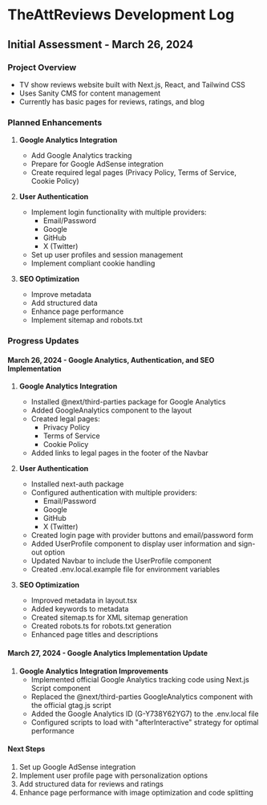 # TheAttReviews Development Log

## Initial Assessment - March 26, 2024

### Project Overview
- TV show reviews website built with Next.js, React, and Tailwind CSS
- Uses Sanity CMS for content management
- Currently has basic pages for reviews, ratings, and blog

### Planned Enhancements
1. **Google Analytics Integration**
   - Add Google Analytics tracking
   - Prepare for Google AdSense integration
   - Create required legal pages (Privacy Policy, Terms of Service, Cookie Policy)

2. **User Authentication**
   - Implement login functionality with multiple providers:
     - Email/Password
     - Google
     - GitHub
     - X (Twitter)
   - Set up user profiles and session management
   - Implement compliant cookie handling

3. **SEO Optimization**
   - Improve metadata
   - Add structured data
   - Enhance page performance
   - Implement sitemap and robots.txt

### Progress Updates

#### March 26, 2024 - Google Analytics, Authentication, and SEO Implementation

1. **Google Analytics Integration**
   - Installed @next/third-parties package for Google Analytics
   - Added GoogleAnalytics component to the layout
   - Created legal pages:
     - Privacy Policy
     - Terms of Service
     - Cookie Policy
   - Added links to legal pages in the footer of the Navbar

2. **User Authentication**
   - Installed next-auth package
   - Configured authentication with multiple providers:
     - Email/Password
     - Google
     - GitHub
     - X (Twitter)
   - Created login page with provider buttons and email/password form
   - Added UserProfile component to display user information and sign-out option
   - Updated Navbar to include the UserProfile component
   - Created .env.local.example file for environment variables

3. **SEO Optimization**
   - Improved metadata in layout.tsx
   - Added keywords to metadata
   - Created sitemap.ts for XML sitemap generation
   - Created robots.ts for robots.txt generation
   - Enhanced page titles and descriptions

#### March 27, 2024 - Google Analytics Implementation Update

1. **Google Analytics Integration Improvements**
   - Implemented official Google Analytics tracking code using Next.js Script component
   - Replaced the @next/third-parties GoogleAnalytics component with the official gtag.js script
   - Added the Google Analytics ID (G-Y738Y62YG7) to the .env.local file
   - Configured scripts to load with "afterInteractive" strategy for optimal performance

#### Next Steps
1. Set up Google AdSense integration
2. Implement user profile page with personalization options
3. Add structured data for reviews and ratings
4. Enhance page performance with image optimization and code splitting 